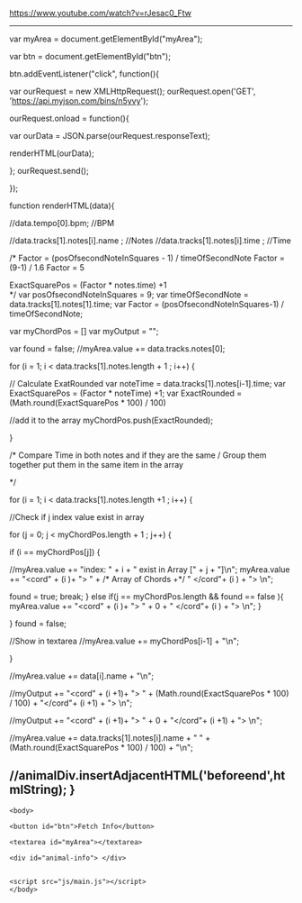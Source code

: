 https://www.youtube.com/watch?v=rJesac0_Ftw


----------------------------------------------------------------
var myArea = document.getElementById("myArea");

var btn = document.getElementById("btn");

btn.addEventListener("click", function(){


var ourRequest = new XMLHttpRequest();
ourRequest.open('GET', 'https://api.myjson.com/bins/n5yvy');

ourRequest.onload = function(){

var ourData = JSON.parse(ourRequest.responseText);

renderHTML(ourData);

};
ourRequest.send();


});

function renderHTML(data){

//data.tempo[0].bpm; 			  //BPM

//data.tracks[1].notes[i].name ;  //Notes
//data.tracks[1].notes[i].time ;  //Time

/*
Factor = (posOfsecondNoteInSquares - 1) / timeOfSecondNote
Factor = (9-1) / 1.6
Factor = 5

ExactSquarePos = (Factor * notes.time) +1  
*/
var posOfsecondNoteInSquares = 9;
var timeOfSecondNote = data.tracks[1].notes[1].time;
var	 Factor = (posOfsecondNoteInSquares-1) / timeOfSecondNote;

var myChordPos = []
var myOutput = "";

var found = false;
//myArea.value += data.tracks.notes[0];

for (i = 1; i < data.tracks[1].notes.length + 1 ; i++) {

// Calculate ExatRounded
var noteTime = data.tracks[1].notes[i-1].time;
var ExactSquarePos = (Factor * noteTime) +1;
var ExactRounded = (Math.round(ExactSquarePos * 100) / 100) 

//add it to the array
myChordPos.push(ExactRounded);

}


/*
Compare Time in both notes and if they are the same / Group them together
put them in the same item in the array




*/



for (i = 1; i < data.tracks[1].notes.length +1  ; i++) {



//Check if j index value exist in array

for (j = 0; j < myChordPos.length + 1 ; j++) {


if (i == myChordPos[j]) {

//myArea.value += "index: " + i + " exist in Array [" + j + "]\n";
myArea.value  += "<cord" + (i )+ "> " + /* Array of Chords +*/ " </cord"+ (i ) + "> \n";

found = true;
break;
}
else if(j == myChordPos.length && found == false ){
myArea.value  += "<cord" + (i )+ "> " + 0 + " </cord"+ (i ) + "> \n";
}


}
found = false;

//Show in textarea
//myArea.value += myChordPos[i-1] + "\n";

}

	



//myArea.value += data[i].name + "\n";





//myOutput += "<cord" + (i +1)+ "> " + (Math.round(ExactSquarePos * 100) / 100) + "</cord"+ (i +1) + "> \n";

//myOutput += "<cord" + (i +1)+ "> " + 0 + "</cord"+ (i +1) + "> \n";





//myArea.value += data.tracks[1].notes[i].name + "	" + (Math.round(ExactSquarePos * 100) / 100) + "\n";















//animalDiv.insertAdjacentHTML('beforeend',htmlString);
}
----------------------------------------------------------------
<!DOCTYPE HTML>
<html>
	<head>
		<title>JSON and AJAX</title>
	</head>

	<body>

	<button id="btn">Fetch Info</button>

	<textarea id="myArea"></textarea>

	<div id="animal-info"> </div>


	<script src="js/main.js"></script>
	</body>
</html>

